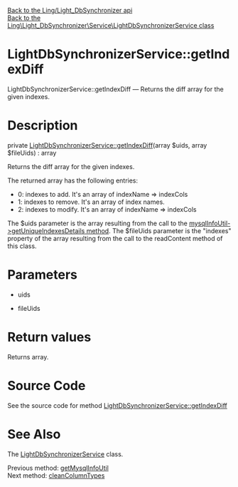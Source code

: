 [Back to the Ling/Light_DbSynchronizer api](https://github.com/lingtalfi/Light_DbSynchronizer/blob/master/doc/api/Ling/Light_DbSynchronizer.md)<br>
[Back to the Ling\Light_DbSynchronizer\Service\LightDbSynchronizerService class](https://github.com/lingtalfi/Light_DbSynchronizer/blob/master/doc/api/Ling/Light_DbSynchronizer/Service/LightDbSynchronizerService.md)


LightDbSynchronizerService::getIndexDiff
================



LightDbSynchronizerService::getIndexDiff — Returns the diff array for the given indexes.




Description
================


private [LightDbSynchronizerService::getIndexDiff](https://github.com/lingtalfi/Light_DbSynchronizer/blob/master/doc/api/Ling/Light_DbSynchronizer/Service/LightDbSynchronizerService/getIndexDiff.md)(array $uids, array $fileUids) : array




Returns the diff array for the given indexes.

The returned array has the following entries:

- 0: indexes to add. It's an array of indexName => indexCols
- 1: indexes to remove. It's an array of index names.
- 2: indexes to modify. It's an array of indexName => indexCols

The $uids parameter is the array resulting from the call to the [mysqlInfoUtil->getUniqueIndexesDetails method](https://github.com/lingtalfi/SimplePdoWrapper/blob/master/doc/api/Ling/SimplePdoWrapper/Util/MysqlInfoUtil/getUniqueIndexesDetails.md).
The $fileUids parameter is the "indexes" property of the array resulting from the call to the readContent method of this class.




Parameters
================


- uids

    

- fileUids

    


Return values
================

Returns array.








Source Code
===========
See the source code for method [LightDbSynchronizerService::getIndexDiff](https://github.com/lingtalfi/Light_DbSynchronizer/blob/master/Service/LightDbSynchronizerService.php#L937-L967)


See Also
================

The [LightDbSynchronizerService](https://github.com/lingtalfi/Light_DbSynchronizer/blob/master/doc/api/Ling/Light_DbSynchronizer/Service/LightDbSynchronizerService.md) class.

Previous method: [getMysqlInfoUtil](https://github.com/lingtalfi/Light_DbSynchronizer/blob/master/doc/api/Ling/Light_DbSynchronizer/Service/LightDbSynchronizerService/getMysqlInfoUtil.md)<br>Next method: [cleanColumnTypes](https://github.com/lingtalfi/Light_DbSynchronizer/blob/master/doc/api/Ling/Light_DbSynchronizer/Service/LightDbSynchronizerService/cleanColumnTypes.md)<br>

